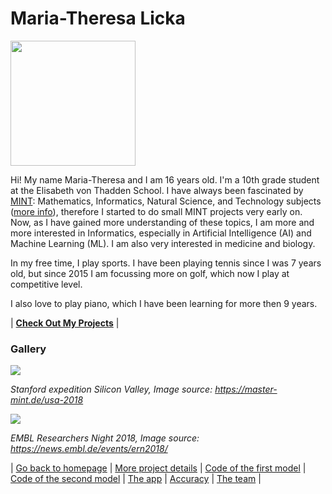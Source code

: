 # Maria-Theresa Licka  

<img src="https://s17.directupload.net/images/190911/nsiqp6ld.jpg" width="200">


Hi! My name Maria-Theresa and I am 16 years old. I'm a 10th grade student at the Elisabeth von Thadden School. I have always been fascinated by [MINT](https://master-mint.de/): Mathematics, Informatics, Natural Science, and Technology subjects ([more info](https://de.wikipedia.org/wiki/MINT-F%C3%A4cher)), therefore I started to do small MINT projects very early on. Now, as I have gained more understanding of these topics, I am more and more interested in Informatics, especially in Artificial Intelligence (AI) and Machine Learning (ML). I am also very interested in medicine and biology. 

In my free time, I play sports. I have been playing tennis since I was 7 years old, but since 2015 I am focussing more on golf, which now I play at competitive level. 

I also love to play piano, which I have been learning for more then 9 years.

| **[Check Out My Projects](https://matheli.github.io/Matheli/post/2019-07-30-my-projects.html)** |

### Gallery

![](https://master-mint.de/wp-content/uploads/2019/04/USA_2018_06.jpg)


*Stanford expedition Silicon Valley, Image source: https://master-mint.de/usa-2018*

![](https://news.embl.de/wp-content/uploads/2018/11/IMG_7591-768x576.jpg)

*EMBL Researchers Night 2018, Image source: https://news.embl.de/events/ern2018/* 

| [Go back to homepage](https://matheli.github.io/BWKI/.) | [More project details](https://matheli.github.io/BWKI/posts/More%20details.html) | [Code of the first model](https://matheli.github.io/BWKI/posts/First_model.html) | [Code of the second model](https://matheli.github.io/BWKI/posts/Second_model.html) | [The app](https://matheli.github.io/BWKI/posts/The_app_code.html) | [Accuracy](https://matheli.github.io/BWKI/posts/Accuracy.html) | [The team](https://matheli.github.io/BWKI/posts/The_team/The_team.html) |
